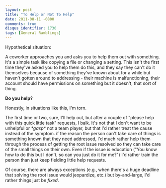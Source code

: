 ```yaml
---
layout: post
title: "To Help or Not To Help"
date: 2011-08-11 -0800
comments: true
disqus_identifier: 1730
tags: [General Ramblings]
---
```

Hypothetical situation:

A coworker approaches you and asks you to help them out with something.
It's a simple task like copying a file or changing a setting. This isn't
the first time they've asked you to help them do this, and they say they
can't do it themselves because of something they've known about for a
while but haven't gotten around to addressing - their machine is
malfunctioning, their account should have permissions on something but
it doesn't, that sort of thing.

**Do you help?**

Honestly, in situations like this, I'm torn.

The first time or two, sure, I'll help out, but after a couple of
"please help with this quick little task" requests, I balk. It's not
that I don't want to be unhelpful or *\*gasp\** not a team player, but
that I'd rather treat the cause instead of the symptom. if the reason
the person can't take care of things is something known that they need
addressed, I'd much rather help them through the process of getting the
root issue resolved so they can take care of the small things on their
own. Even if the issue is education ("You know how to do this but I
don't, so can you just do it for me?") I'd rather train the person than
just keep fielding little help requests.

Of course, there are always exceptions (e.g., when there's a huge
deadline that solving the root issue would jeopardize, etc.) but
by-and-large, I'd rather things just be *fixed*.

